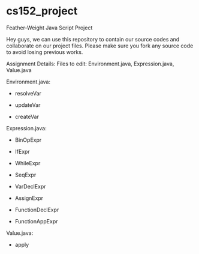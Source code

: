 # cs152_project
Feather-Weight Java Script Project

Hey guys, we can use this repository to contain our source codes and collaborate on our project files.
Please make sure you fork any source code to avoid losing previous works.

Assignment Details:
Files to edit: Environment.java, Expression.java, Value.java
  
Environment.java:
    
- resolveVar
    
- updateVar
    
- createVar

  
Expression.java:
    
- BinOpExpr
    
- IfExpr
    
- WhileExpr
    
- SeqExpr
    
- VarDeclExpr
    
- AssignExpr
    
- FunctionDeclExpr
    
- FunctionAppExpr
  

Value.java:
    
- apply
